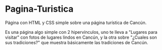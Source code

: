 # Pagina-Turistica
Página con HTML y CSS simple sobre una página turística de Cancún.

Es una página algo simple con 2 hipervínculos, uno te lleva a "Lugares para visitar" con fotos de lugares lindos en Cancún, y la otra sobre "¿Cuales son sus tradiciones?" que muestra básicamente las tradiciones de Cancún.
